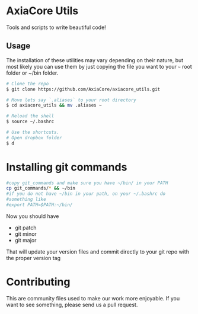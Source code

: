 AxiaCore Utils
==============

Tools and scripts to write beautiful code!

## Usage

The installation of these utilities may vary depending on their
nature, but most likely you can  use them by just copying the
file you want to your `~` root folder or ~/bin folder.

```bash
# Clone the repo
$ git clone https://github.com/AxiaCore/axiacore_utils.git

# Move lets say `.aliases` to your root directory
$ cd axiacore_utils && mv .aliases ~

# Reload the shell
$ source ~/.bashrc

# Use the shortcuts.
# Open dropbox folder
$ d
```

Installing git commands
=======================

```bash
#copy git_commands and make sure you have ~/bin/ in your PATH
cp git_commands/* && ~/bin
#if you do not have ~/bin in your path, on your ~/.bashrc do
#something like
#export PATH=$PATH:~/bin/
```

Now you should have

 * git patch
 * git minor
 * git major

That will update your version files and commit directly to your git repo with the proper version tag


# Contributing 

This are community files used to make our work more enjoyable. If you want to see something, please send us a pull request.

